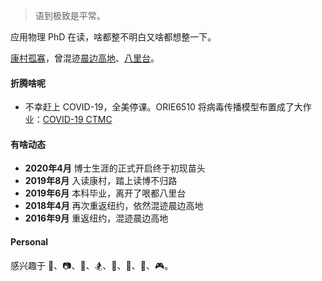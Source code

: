 > 语到极致是平常。

应用物理 PhD 在读，啥都整不明白又啥都想整一下。

[康村孤寡](https://www.cornell.edu)，曾混迹[晨边高地](https://www.columbia.edu)、[八里台](http://www.nankai.edu.cn)。


#### 折腾啥呢

- 不幸赶上 COVID-19，全美停课。ORIE6510 将病毒传播模型布置成了大作业：[COVID-19 CTMC](https://zhuanlan.zhihu.com/p/128979798)



#### 有啥动态
- __2020年4月__ 博士生涯的正式开启终于初现苗头
- __2019年8月__ 入读康村，踏上读博不归路
- __2019年6月__ 本科毕业，离开了哏都八里台
- __2018年4月__ 再次重返纽约，依然混迹晨边高地
- __2016年9月__ 重返纽约，混迹晨边高地


<!-- #### Publication 
* Feng, Y., Tang, Y., Ma, D., Zhu, Y., Zou, M., Han, M., ... & Ma, X. (2018). [Thickness-Dependent Evolution of Piezoresponses and Stripe 90° Domains in (101)-Oriented Ferroelectric PbTiO3 Thin Films.][5] ACS applied materials & interfaces, 10(29), 24627-24637.
* Han, M. J., Wang, Y. J., Ma, D. S., Zhu, Y. L., Tang, Y. L., Liu, Y., ... & Ma, X. L. (2018). [Coexistence of rhombohedral and orthorhombic phases in ultrathin BiFeO3 films driven by interfacial oxygen octahedral coupling.][4] Acta Materialia, 145, 220-226.
* Xu, Yaobin., Ma, Desheng., and Ma, Xiuliang. [Microstructural investigation of goose egg shell by SEM.][3] Journal of Chinese Electron Microscopy Society (2015). -->

<!-- #### Talks

- [Abstract: A09.00003 : Evolution of a1/a2 Domains in Strained Ferroelectric Thin Films][2] ·  <br/> [APS March Meeting 2018，Los Angeles, California](https://meetings.aps.org/Meeting/MAR18)
 -->

<!-- #### Curriculum Vitae

- 👉 [Curriculum Vitae of Desheng Ma][1] -->

#### Personal 

感兴趣于 🔭、📷、🎸、🏂、🏀、🏓️、🚴‍、🎮。 

<!-- 感兴趣于天文🔭、摄影📷、吉他🎸、滑板🏂、篮球🏀、乒乓球🏓️、骑车🚴‍和一些游戏🎮。 -->

[1]: https://drive.google.com/file/d/151Odxk_0zvW-Ud4YucYljrHngavO2QPn/preview
[2]: https://meetings.aps.org/Meeting/MAR18/Session/A09.3
[3]: http://www.en.cnki.com.cn/article_en/cjfdtotal-dzxv201501014.htm
[4]: https://www.sciencedirect.com/science/article/pii/S1359645417310509
[5]: https://pubs.acs.org/doi/abs/10.1021/acsami.8b07206

